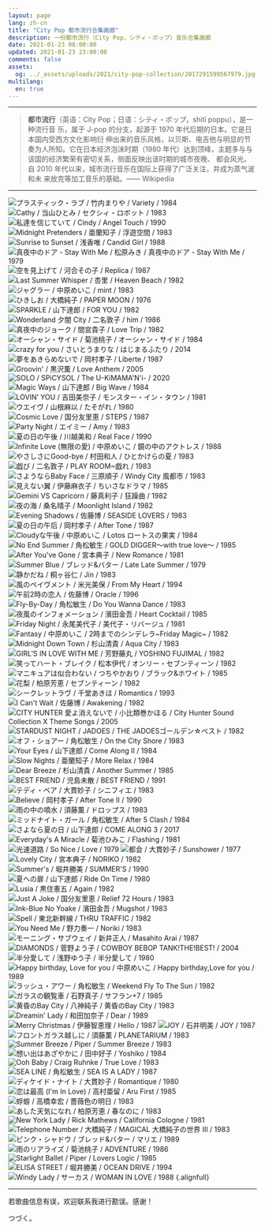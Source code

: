 ```yaml
---
layout: page
lang: zh-cn
title: "City Pop 都市流行合集画廊"
description: 一份都市流行（City Pop，シティ・ポップ）音乐合集画廊
date: 2021-01-23 08:00:00
updated: 2021-01-23 23:00:00
comments: false
assets:
  og: ../_assets/uploads/2021/city-pop-collection/2017291599567979.jpg
multilang:
  en: true
---
```


---

> **都市流行**（英语：City Pop；日语：シティ・ポップ，shitī poppu），是一种流行音
> 乐，属于 J-pop 的分支，起源于 1970 年代后期的日本。它是日本国内受西方文化影响衍
> 伸出来的音乐风格，以贝斯、电吉他与明显的节奏为人所知。它在日本经济泡沫时期（1980
> 年代）达到顶峰，主题多与与该国的经济繁荣有密切关系，侧面反映出该时期的城市夜晚、
> 都会风光。自 2010 年代以来，城市流行音乐在国际上获得了广泛关注，并成为蒸气波和未
> 来放克等加工音乐的基础。—— Wikipedia

---

![プラスティック・ラブ / 竹内まりや / Variety / 1984](../_assets/uploads/2021/city-pop-collection/2017291599567979.jpg)
![Cathy / 当山ひとみ / セクシィ・ロボット / 1983](../_assets/uploads/2021/city-pop-collection/17738741031501669704.jpg)
![私達を信じていて / Cindy / Angel Touch / 1990](../_assets/uploads/2021/city-pop-collection/21002848741456820737.jpg)
![Midnight Pretenders / 亜蘭知子 / 浮遊空間 / 1983](../_assets/uploads/2021/city-pop-collection/21027782021586524113.jpg)
![Sunrise to Sunset / 浅香唯 / Candid Girl / 1988](../_assets/uploads/2021/city-pop-collection/3566781259138562.jpg)
![真夜中のドア - Stay With Me / 松原みき / 真夜中のドア - Stay With Me / 1979](../_assets/uploads/2021/city-pop-collection/56437151480656801.jpg)
![空を見上げて / 河合その子 / Replica / 1987](../_assets/uploads/2021/city-pop-collection/3651831263883865.jpg)
![Last Summer Whisper / 杏里 / Heaven Beach / 1982](../_assets/uploads/2021/city-pop-collection/3545451257832145.jpg)
![ジャグラー / 中原めいこ / mint / 1983](../_assets/uploads/2021/city-pop-collection/5257401341395836.jpg)
![ひきしお / 大橋純子 / PAPER MOON / 1976](../_assets/uploads/2021/city-pop-collection/4217681566313481.jpg)
![SPARKLE / 山下達郎 / FOR YOU / 1982](../_assets/uploads/2021/city-pop-collection/59783774883702921504150395.jpg)
![Wonderland 夕闇 City / 二名敦子 / him / 1986](../_assets/uploads/2021/city-pop-collection/21002878781457321160.jpg)
![真夜中のジョーク / 間宮貴子 / Love Trip / 1982](../_assets/uploads/2021/city-pop-collection/21002849541456824307.jpg)
![オーシャン・サイド / 菊池桃子 / オーシャン・サイド / 1984](../_assets/uploads/2021/city-pop-collection/3537091598188238.jpg)
![crazy for you / さいとうまりな / はじまるふたり / 2014](../_assets/uploads/2021/city-pop-collection/5052811516505281.jpg)
![夢をあきらめないで / 岡村孝子 / Liberte / 1987](../_assets/uploads/2021/city-pop-collection/314579307181533047502594.jpg)
![Groovin' / 黒沢薫 / Love Anthem / 2005](../_assets/uploads/2021/city-pop-collection/200356200706281122222184.jpg)
![SOLO / SPiCYSOL / The U-KiMAMA'N'i- / 2020](../_assets/uploads/2021/city-pop-collection/54313581583412418.jpg)
![Magic Ways / 山下達郎 / Big Wave / 1984](../_assets/uploads/2021/city-pop-collection/3045021507701978.jpg)
![LOVIN’ YOU / 吉田美奈子 / モンスター・イン・タウン / 1981](../_assets/uploads/2021/city-pop-collection/4222781296096979.jpg)
![ウエイヴ / 山根麻以 / たそがれ / 1980](../_assets/uploads/2021/city-pop-collection/19790436121517582475.jpg)
![Cosmic Love / 国分友里恵 / STEPS / 1987](../_assets/uploads/2021/city-pop-collection/9070501405907050.jpg)
![Party Night / エイミー / Amy / 1983](../_assets/uploads/2021/city-pop-collection/1187656715310300533860.jpg)
![夏の日の午後 / 川越美和 / Real Face / 1990](../_assets/uploads/2021/city-pop-collection/5114991336032766.jpg)
![Infinite Love (無限の愛) / 中原めいこ / 鏡の中のアクトレス / 1988](../_assets/uploads/2021/city-pop-collection/5257911341455114.jpg)
![やさしさにGood-bye / 村田和人 / ひとかけらの夏 / 1983](../_assets/uploads/2021/city-pop-collection/19995681499056186.jpg)
![戯び / 二名敦子 / PLAY ROOM~戯れ / 1983](../_assets/uploads/2021/city-pop-collection/9047141881404714188.jpg)
![さようならBaby Face / 三原順子 / Windy City 風都市 / 1983](../_assets/uploads/2021/city-pop-collection/21001792811439791638.jpg)
![見えない翼 / 伊藤麻衣子 / ちいさなドラマ / 1985](../_assets/uploads/2021/city-pop-collection/4150471291800882.jpg)
![Gemini VS Capricorn / 藤真利子 / 狂躁曲 / 1982](../_assets/uploads/2021/city-pop-collection/4925841593522364.jpg)
![夜の海 / 桑名晴子 / Moonlight Island / 1982](../_assets/uploads/2021/city-pop-collection/21002833161456729142.jpg)
![Evening Shadows / 佐藤博 / SEASIDE LOVERS / 1983](../_assets/uploads/2021/city-pop-collection/7734503541564498864.jpg)
![夏の日の午后 / 岡村孝子 / After Tone / 1987](../_assets/uploads/2021/city-pop-collection/200356200708171602318807.jpg)
![Cloudyな午後 / 中原めいこ / Lotos ロートスの果実 / 1984](../_assets/uploads/2021/city-pop-collection/5257411341395844.jpg)
![No End Summer / 角松敏生 / GOLD DIGGER～with true love～ / 1985](../_assets/uploads/2021/city-pop-collection/5967698214508971504081657.jpg)
![After You've Gone / 宮本典子 / New Romance / 1981](../_assets/uploads/2021/city-pop-collection/21002802341456206042.jpg)
![Summer Blue / ブレッド&バター / Late Late Summer / 1979](../_assets/uploads/2021/city-pop-collection/89815191480293581.jpg)
![静かだね / 桐ヶ谷仁 / Jin / 1983](../_assets/uploads/2021/city-pop-collection/5774427874327831517810916.jpg)
![風のペイヴメント / 米光美保 / From My Heart / 1994](../_assets/uploads/2021/city-pop-collection/4664951316403972.jpg)
![午前2時の恋人 / 佐藤博 / Oracle / 1996](../_assets/uploads/2021/city-pop-collection/21002348281539303564.jpg)
![Fly-By-Day / 角松敏生 / Do You Wanna Dance / 1983](../_assets/uploads/2021/city-pop-collection/21024117391609685747.jpg)
![夜風のインフォメーション / 濱田金吾 / Heart Cocktail / 1985](../_assets/uploads/2021/city-pop-collection/21002064021443006061.jpg)
![Friday Night / 永尾美代子 / 美代子・リバージュ / 1981](../_assets/uploads/2021/city-pop-collection/68335581481131536.jpg)
![Fantasy / 中原めいこ / 2時までのシンデレラ~Friday Magic~ / 1982](../_assets/uploads/2021/city-pop-collection/5257381341395618.jpg)
![Midnight Down Town / 杉山清貴 / Aqua City / 1983](../_assets/uploads/2021/city-pop-collection/1495121315846281406633.jpg)
![GIRL’S IN LOVE WITH ME / 芳野藤丸 / YOSHINO FUJIMAL / 1982](../_assets/uploads/2021/city-pop-collection/3828641275291055.jpg)
![笑ってハート・ブレイク / 松本伊代 / オンリー・セブンティーン / 1982](../_assets/uploads/2021/city-pop-collection/12891488961389148896.jpg)
![マニキュアは似合わない / つちやかおり / ブラック&ホワイト / 1985](../_assets/uploads/2021/city-pop-collection/67031841506430768.jpg)
![花梨 / 柏原芳恵 / セブンティーン / 1982](../_assets/uploads/2021/city-pop-collection/3269811372152053.jpg)
![シークレットラヴ / 千堂あきほ / Romantics / 1993](../_assets/uploads/2021/city-pop-collection/4705072361370507237.jpg)
![I Can't Wait / 佐藤博 / Awakening / 1982](../_assets/uploads/2021/city-pop-collection/21002348161539303944.jpg)
![CITY HUNTER 愛よ消えないで / 小比類巻かほる / City Hunter Sound Collection X Theme Songs / 2005](../_assets/uploads/2021/city-pop-collection/4388241304493189.jpg)
![STARDUST NIGHT / JADOES / THE JADOESゴールデン☆ベスト / 1982](../_assets/uploads/2021/city-pop-collection/4907661328089571.jpg)
![オフ・ショアー / 角松敏生 / On the City Shore / 1983](../_assets/uploads/2021/city-pop-collection/59804440719551504234764.jpg)
![Your Eyes / 山下達郎 / Come Along II / 1984](../_assets/uploads/2021/city-pop-collection/13358031391530245741.jpg)
![Slow Nights / 亜蘭知子 / More Relax / 1984](../_assets/uploads/2021/city-pop-collection/77408671506658529.jpg)
![Dear Breeze / 杉山清貴 / Another Summer / 1985](../_assets/uploads/2021/city-pop-collection/12621061497224696.jpg)
![BEST FRIEND / 児島未散 / BEST FRIEND / 1991](../_assets/uploads/2021/city-pop-collection/2703309411370330941.jpg)
![テディ・ベア / 大貫妙子 / シニフィエ / 1983](../_assets/uploads/2021/city-pop-collection/3361051507998364.jpg)
![Believe / 岡村孝子 / After Tone II / 1990](../_assets/uploads/2021/city-pop-collection/3934081280734394.jpg)
![雨の中の噴水 / 須藤薫 / ドロップス / 1983](../_assets/uploads/2021/city-pop-collection/16284004741428400474.jpg)
![ミッドナイト・ガール / 角松敏生 / After 5 Clash / 1984](../_assets/uploads/2021/city-pop-collection/3279321598722953.jpg)
![さよなら夏の日 / 山下達郎 / COME ALONG 3 / 2017](../_assets/uploads/2021/city-pop-collection/1068304415023661416369.jpg)
![Everyday's A Miracle / 菊池ひみこ / Flashing / 1981](../_assets/uploads/2021/city-pop-collection/81842401488259247.jpg)
![光速道路 / So Nice / Love / 1979](../_assets/uploads/2021/city-pop-collection/21003794791548072365.jpg)
![都会 / 大貫妙子 / Sunshower / 1977](../_assets/uploads/2021/city-pop-collection/3784311272269858.jpg)
![Lovely City / 宮本典子 / NORIKO / 1982](../_assets/uploads/2021/city-pop-collection/5841384381384138444.jpg)
![Summer's / 堀井勝美 / SUMMER'S / 1990](../_assets/uploads/2021/city-pop-collection/21002494901450766938.jpg)
![夏への扉 / 山下達郎 / Ride On Time / 1980](../_assets/uploads/2021/city-pop-collection/24705961551263047.jpg)
![Lusia / 黒住憲五 / Again / 1982](../_assets/uploads/2021/city-pop-collection/21002557701499058918.jpg)
![Just A Joke / 国分友里恵 / Relief 72 Hours / 1983](../_assets/uploads/2021/city-pop-collection/21002848161456818245.jpg)
![Ink-Blue No Yoake / 濱田金吾 / Mugshot / 1983](../_assets/uploads/2021/city-pop-collection/21002064041443006067.jpg)
![Spell / 東北新幹線 / THRU TRAFFIC / 1982](../_assets/uploads/2021/city-pop-collection/21002849441456823736.jpg)
![You Need Me / 野力奏一 / Noriki / 1983](../_assets/uploads/2021/city-pop-collection/21002833141589609372.jpg)
![モーニング・サブウェイ / 新井正人 / Masahito Arai / 1987](../_assets/uploads/2021/city-pop-collection/1382030615727595137894.jpg)
![DIAMONDS / 菅野よう子 / COWBOY BEBOP TANK!THE!BEST! / 2004](../_assets/uploads/2021/city-pop-collection/3573321411526599.jpg)
![半分愛して / 浅野ゆう子 / 半分愛して / 1980](../_assets/uploads/2021/city-pop-collection/4361551302772768.jpg)
![Happy birthday, Love for you / 中原めいこ / Happy birthday,Love for you / 1989](../_assets/uploads/2021/city-pop-collection/3958531281672931.jpg)
![ラッシュ・アワー / 角松敏生 / Weekend Fly To The Sun / 1982](../_assets/uploads/2021/city-pop-collection/3270841598724415.jpg)
![ガラスの観覧車 / 石野真子 / サフラン+7 / 1985](../_assets/uploads/2021/city-pop-collection/3934591280736321.jpg)
![黄昏のBay City / 八神純子 / 黄昏のBay City / 1983](../_assets/uploads/2021/city-pop-collection/9947741501607546.jpg)
![Dreamin' Lady / 和田加奈子 / Dear / 1989](../_assets/uploads/2021/city-pop-collection/4668491316497691.jpg)
![Merry Christmas / 伊藤智恵理 / Hello / 1987](../_assets/uploads/2021/city-pop-collection/4501351437985121.jpg)
![JOY / 石井明美 / JOY / 1987](../_assets/uploads/2021/city-pop-collection/3367699971436769997.jpg)
![フロントガラス越しに / 須藤薫 / PLANETARIUM / 1983](../_assets/uploads/2021/city-pop-collection/13314122261431412226.jpg)
![Summer Breeze / Piper / Summer Breeze / 1983](../_assets/uploads/2021/city-pop-collection/21002848921576814455.jpg)
![想い出はあざやかに / 田中好子 / Yoshiko / 1984](../_assets/uploads/2021/city-pop-collection/4421541305861240.jpg)
![Ooh Baby / Craig Ruhnke / True Love / 1983](../_assets/uploads/2021/city-pop-collection/21029765211601798235.jpg)
![SEA LINE / 角松敏生 / SEA IS A LADY / 1987](../_assets/uploads/2021/city-pop-collection/3540351257403142.jpg)
![ディケイド・ナイト / 大貫妙子 / Romantique / 1980](../_assets/uploads/2021/city-pop-collection/5991650078566901502702682.jpg)
![恋は最高 (I'm In Love) / 高村亜留 / Aru First / 1985](../_assets/uploads/2021/city-pop-collection/21002182981444718348.jpg)
![蜉蝣 / 高橋幸宏 / 薔薇色の明日 / 1983](../_assets/uploads/2021/city-pop-collection/3977761539786294.jpg)
![あした天気になれ / 柏原芳恵 / 春なのに / 1983](../_assets/uploads/2021/city-pop-collection/4975661372151978.jpg)
![New York Lady / Rick Mathews / California Cologne / 1981](../_assets/uploads/2021/city-pop-collection/4240801544424080.jpg)
![Telephone Number / 大橋純子 / MAGICAL 大橋純子の世界 III / 1983](../_assets/uploads/2021/city-pop-collection/61467221497497295.jpg)
![ピンク・シャドウ / ブレッド&バター / マリエ / 1989](../_assets/uploads/2021/city-pop-collection/5555401352791420.jpg)
![雨のリアライズ / 菊池桃子 / ADVENTURE / 1986](../_assets/uploads/2021/city-pop-collection/3537061335345304.jpg)
![Starlight Ballet / Piper / Lovers Logic / 1985](../_assets/uploads/2021/city-pop-collection/39542131479073464.jpg)
![ELISA STREET / 堀井勝美 / OCEAN DRIVE / 1994](../_assets/uploads/2021/city-pop-collection/21002494761450766058.jpg)
![Windy Lady / サーカス / WOMAN IN LOVE / 1988](../_assets/uploads/2021/city-pop-collection/3659952171365995217.jpg)
{.alignfull}

---

若歌曲信息有误，欢迎联系我进行勘误。感谢！

つづく。


<style scoped>
.page-body p {
  text-align: justify;
}

.md-gallery {
  margin-bottom: var(--gap-m);
  display: grid;
  grid-gap: var(--gap-m);
  grid-template-columns: repeat(auto-fit, minmax(320px, 1fr));
}

.md-gallery figure {
  position: relative;
  margin-bottom: 0;
}

.md-gallery figure img {
  cursor: pointer;
  height: 100%;
  width: 100%;
  object-fit: cover;
}

.md-gallery figure figcaption {
  background: linear-gradient(transparent 0%, rgba(0, 0, 0, 0.7) 100%);
  text-align: left;
  padding: var(--gap-s);
  color: #fff;
  position: absolute;
  bottom: 0;
  left: 0;
  right: 0;
  opacity: 1;
  word-break: break-all;
}

.md-gallery.alignfull {
  padding-left: var(--gap-m);
  padding-right: var(--gap-m);
}
</style>
